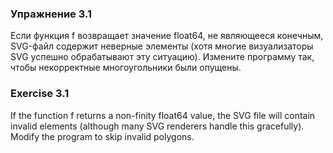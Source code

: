 ### Упражнение 3.1

Если функция f возвращает значение float64, не являющееся конечным, SVG-файл содержит неверные элементы <polygon>
(хотя многие визуализаторы SVG успешно обрабатывают эту ситуацию). Измените программу так, 
чтобы некорректные многоугольники были опущены.

### Exercise 3.1

If the function f returns a non-finity float64 value, the SVG file will contain invalid <polygon> elements
(although many SVG renderers handle this gracefully). Modify the program to skip invalid polygons.